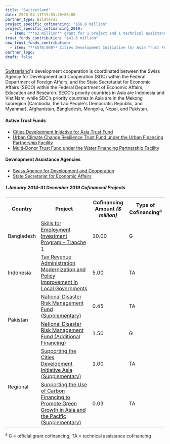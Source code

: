 ```yaml
---
title: "Switzerland"
date: 2020-04-11T19:53:20+08:00
partner_type: Bilateral
project_specific_cofinancing: "$56.6 million"
project_specific_cofinancing_2019:
  - item: "**$2 million** grant for 1 project and 1 technical assistance"
trust_funds_contribution: "$41.6 million"
new_trust_funds_contribution: 
  - item: "**$570,000** Cities Development Initiative for Asia Trust Fund"
partner_logo:
draft: false
---
```

[Switzerland](https://www.adb.org/publications/switzerland-fact-sheet)'s development cooperation is coordinated between the Swiss Agency for Development and Cooperation (SDC) within the Federal Department of Foreign Affairs, and the State Secretariat for Economic Affairs (SECO) within the Federal Department of Economic Affairs, Education and Research. SECO’s priority countries in Asia are Indonesia and Viet Nam, while SDC’s priority countries in Asia are in the Mekong subregion (Cambodia, the Lao People's Democratic Republic, and Myanmar), Afghanistan, Bangladesh, Mongolia, Nepal, and Pakistan.  

#### Active Trust Funds

* [Cities Development Initiative for Asia Trust Fund](./modalities/financing-partnership-facilities/urban-financing-partnership-facility/#cdiatf) 
* [Urban Climate Change Resilience Trust Fund under the Urban Financing Partnership Facility](./modalities/financing-partnership-facilities/urban-financing-partnership-facility/#uccrtf)
* [Multi-Donor Trust Fund under the Water Financing Partnership Facility](./modalities/financing-partnership-facilities/water-financing-partnership-facility/#mdtf)

#### Development Assistance Agencies

* [Swiss Agency for Development and Cooperation](https://www.eda.admin.ch/sdc)
* [State Secretariat for Economic Affairs](https://www.seco.admin.ch/seco/en/home.html) 
 
<split>

##### _1 January 2014–31 December 2019_ Cofinanced Projects

<table class="table dr-partner-table">
<tr>
<th>Country</th>
<th>Project</th>
<th>Cofinancing Amount <em>($ million)</em></th>
<th>Type of Cofinancing<sup>a</sup></th>
</tr>
<tr>
<td>Bangladesh</td>
<td><a
href="https://www.adb.org/projects/42466-015/main" target="_blank">Skills for Employment Investment Program – Tranche 1</a></td>
<td>10.00 </td>
<td>G</td>
</tr>
<tr>
<td>Indonesia</td>
<td><a href="https://www.adb.org/projects/48294-001/main" target="_blank">Tax Revenue Administration Modernization and Policy Improvement in Local
Governments</a></td>
<td>5.00 </td>
<td>TA</td>
</tr>

<tr>
<td rowspan="2">Pakistan</td>
<td><a href="https://www.adb.org/projects/50316-001/main" target="_blank">National Disaster Risk Management Fund (Supplementary)</a></td>
<td>0.45 </td>
<td>TA</td>
</tr>

<tr>
<td><a
href="https://www.adb.org/projects/50316-001/main" target="_blank">National Disaster Risk Management Fund (Additional Financing)</a></td>
<td>1.50 </td>
<td>G</td>
</tr>

<tr>
<td rowspan="2">Regional</td>
<td><a href="https://www.adb.org/projects/47285-001/main" target="_blank">Supporting the Cities Development Initiative Asia (Supplementary)</a></td>
<td>1.00 </td>
<td>TA</td>
</tr>
<tr>
<td><a
href="https://www.adb.org/projects/46173-001/main" target="_blank">Supporting the Use of Carbon Financing to Promote Green Growth in Asia and the Pacific (Supplementary)</a></td>
<td>0.03 </td>
<td>TA</td>
</tr>
</table>
<p class="dr-footnote"><sup>a</sup> G = official grant cofinancing, TA = technical assistance cofinancing</p>